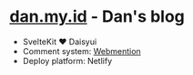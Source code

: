 # [dan.my.id](https://dan.my.id) - Dan's blog

- SvelteKit ❤️ Daisyui
- Comment system: [Webmention](https://dan.my.id/catatan/komentar-blog-statis-dengan-webmention)
- Deploy platform: Netlify
